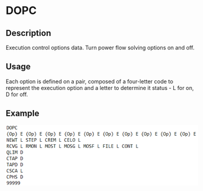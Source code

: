 # DOPC
## Description
Execution control options data. Turn power flow solving options on and off.
## Usage
Each option is defined on a pair, composed of a four-letter code to represent the execution option and a letter to determine it status - L for on, D for off.
## Example
![Alt text](assets/DOPC.png)